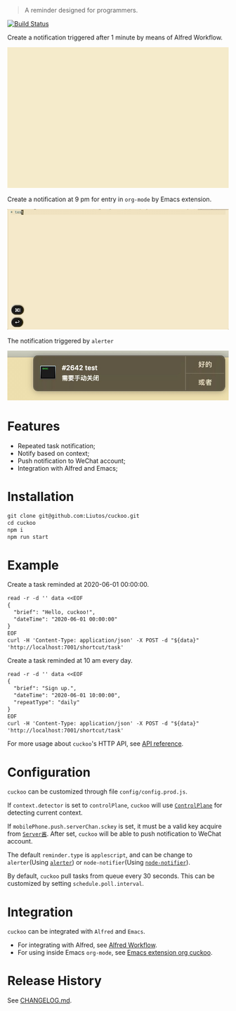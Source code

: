 > A reminder designed for programmers.

[![Build Status](https://travis-ci.com/Shylock-Hg/ABI.svg?branch=master)](https://travis-ci.org/github/Liutos/cuckoo)

Create a notification triggered after 1 minute by means of Alfred Workflow.

![](https://raw.githubusercontent.com/Liutos/cuckoo/master/docs/AlfredWorkflowExample.gif)

Create a notification at 9 pm for entry in `org-mode` by Emacs extension.

![](https://raw.githubusercontent.com/Liutos/cuckoo/master/docs/EmacsExtensionExample.gif)

The notification triggered by `alerter`

![](https://raw.githubusercontent.com/Liutos/cuckoo/master/docs/alerterNotifyExample.jpg)

# Features

- Repeated task notification;
- Notify based on context;
- Push notification to WeChat account;
- Integration with Alfred and Emacs;

# Installation

```shell
git clone git@github.com:Liutos/cuckoo.git
cd cuckoo
npm i
npm run start
```

# Example

Create a task reminded at 2020-06-01 00:00:00.

```shell
read -r -d '' data <<EOF
{
  "brief": "Hello, cuckoo!",
  "dateTime": "2020-06-01 00:00:00"
}
EOF
curl -H 'Content-Type: application/json' -X POST -d "${data}" 'http://localhost:7001/shortcut/task'
```

Create a task reminded at 10 am every day.

```shell
read -r -d '' data <<EOF
{
  "brief": "Sign up.",
  "dateTime": "2020-06-01 10:00:00",
  "repeatType": "daily"
}
EOF
curl -H 'Content-Type: application/json' -X POST -d "${data}" 'http://localhost:7001/shortcut/task'
```

For more usage about `cuckoo`'s HTTP API, see [API reference](https://github.com/Liutos/cuckoo/wiki/API-reference).

# Configuration

`cuckoo` can be customized through file `config/config.prod.js`.

If `context.detector` is set to `controlPlane`, `cuckoo` will use [`ControlPlane`](https://github.com/dustinrue/ControlPlane) for detecting current context.

If `mobilePhone.push.serverChan.sckey` is set, it must be a valid key acquire from [`Server酱`](http://sc.ftqq.com/3.version). After set, `cuckoo` will be able to push notification to WeChat account.

The default `reminder.type` is `applescript`, and can be change to `alerter`(Using [`alerter`](https://github.com/vjeantet/alerter)) or `node-notifier`(Using [`node-notifier`](https://github.com/mikaelbr/node-notifier)).

By default, `cuckoo` pull tasks from queue every 30 seconds. This can be customized by setting `schedule.poll.interval`.

# Integration

`cuckoo` can be integrated with `Alfred` and `Emacs`.

- For integrating with Alfred, see [Alfred Workflow](https://github.com/Liutos/cuckoo/wiki/Alfred-Workflow).
- For using inside Emacs `org-mode`, see [Emacs extension org cuckoo](https://github.com/Liutos/cuckoo/wiki/Emacs-extension-org-cuckoo).

# Release History

See [CHANGELOG.md](CHANGELOG.md).